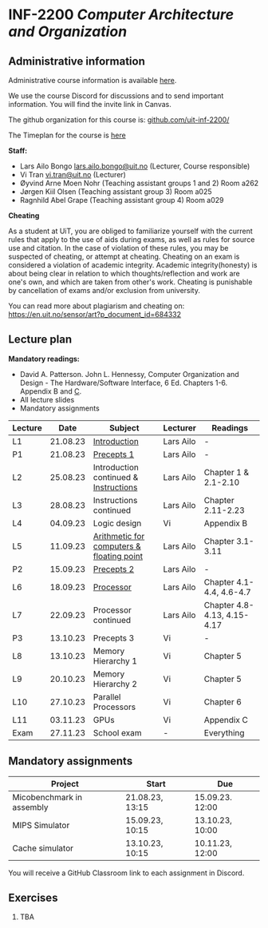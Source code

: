 # INF-2200 *Computer Architecture and Organization*

## Administrative information

Administrative course information is available [here](https://uit.no/utdanning/emner/emne/805804/inf-2200).

We use the course Discord for discussions and to send important information. You will find the invite link in Canvas.

The github organization for this course is: [github.com/uit-inf-2200/](https://github.com/uit-inf-2200)

The Timeplan for the course is [here](https://timeplan.uit.no/emne_timeplan.php?sem=23h&module=INF-2200-1#week=33-52)

**Staff:**
* Lars Ailo Bongo <lars.ailo.bongo@uit.no> (Lecturer, Course responsible)
* Vi Tran <vi.tran@uit.no> (Lecturer)
* Øyvind Arne Moen Nohr (Teaching assistant groups 1 and 2) Room a262
* Jørgen Kiil Olsen  (Teaching assistant group 3) Room a025
* Ragnhild Abel Grape (Teaching assistant group 4) Room a029

**Cheating**

As a student at UiT, you are obliged to familiarize yourself with the current rules that apply to the use of aids during exams, as well as rules for source use and citation. In the case of violation of these rules, you may be suspected of cheating, or attempt at cheating. Cheating on an exam is considered a violation of academic integrity. Academic integrity(honesty) is about being clear in relation to which thoughts/reflection and work are one's own, and which are taken from other's work. Cheating is punishable by cancellation of exams and/or exclusion from university.

You can read more about plagiarism and cheating on: https://en.uit.no/sensor/art?p_document_id=684332

## Lecture plan

**Mandatory readings:**
* David A. Patterson. John L. Hennessy, Computer Organization and Design - The Hardware/Software Interface, 6 Ed. Chapters 1-6. Appendix B and [C](https://www.elsevier.com/__data/assets/pdf_file/0010/1191376/Appendix-C.PDF).
* All lecture slides
* Mandatory assignments

| Lecture   	| Date		    | Subject	  | Lecturer | Readings |
|-------------|-------------|-----------|----------|----------|
| L1   | 21.08.23 | [Introduction](https://docs.google.com/presentation/d/1P42TATl1fnBE5vvUFk6Cu8ynnlmhNhiaYv3bjFjNBEU/edit#slide=id.p1) | Lars Ailo | - |
| P1   | 21.08.23 | [Precepts 1](https://docs.google.com/presentation/d/1T6AUhG6n-Mjw350jJF--T97camFHch9Lccr-5Sib7Qw/edit#slide=id.p1)   | Lars Ailo | - |
| L2   | 25.08.23 | Introduction continued & [Instructions](https://docs.google.com/presentation/d/1kmcQsf-HKe05rcu1FJxWXarVW3p8xRZTcQn9NXJQWKE/edit#slide=id.p1) | Lars Ailo | Chapter 1 & 2.1-2.10   |
| L3   | 28.08.23 | Instructions continued | Lars Ailo  | Chapter 2.11-2.23 |
| L4   | 04.09.23 | Logic design   | Vi         | Appendix B |
| L5   | 11.09.23 | [Arithmetic for computers & floating point](https://docs.google.com/presentation/d/1eo-mdT8Go4qPhTj-mt8Mfg0Ar9kuwy-hfoCnMTT2O6U/edit#slide=id.p1)  | Lars Ailo | Chapter 3.1-3.11  |
| P2   | 15.09.23 | [Precepts 2](https://docs.google.com/presentation/d/1HVEcJrchEgUBM6RrPTuOwDxNlCS_mYfSztFS-4LNkfg/edit#slide=id.p1)   | Lars Ailo | -          |
| L6   | 18.09.23 | [Processor](https://docs.google.com/presentation/d/1oDiF5tN8I2bOCf79YcKom_Ln5ausxB6BPmSwBYbm5Z8/edit)  | Lars Ailo | Chapter 4.1-4.4, 4.6-4.7 |
| L7   | 22.09.23 | Processor continued  | Lars Ailo | Chapter 4.8-4.13, 4.15-4.17 |
| P3   | 13.10.23 | Precepts 3   | Vi        | -          |
| L8   | 13.10.23 | Memory Hierarchy 1       | Vi         | Chapter 5 |
| L9   | 20.10.23 | Memory Hierarchy 2       | Vi         | Chapter 5 |
| L10  | 27.10.23 | Parallel Processors        | Vi         | Chapter 6 |
| L11  | 03.11.23 | GPUs                       | Vi        | Appendix C |
| Exam | 27.11.23 | School exam  | -         | Everything |            

## Mandatory assignments

| Project                   |	Start           | Due             |
|---------------------------|-----------------|-----------------|
| Micobenchmark in assembly | 21.08.23, 13:15 | 15.09.23. 12:00 |
| MIPS Simulator            | 15.09.23, 10:15 | 13.10.23, 10:00 |
| Cache simulator           | 13.10.23, 10:15 | 10.11.23, 12:00 |

You will receive a GitHub Classroom link to each assignment in Discord. 

## Exercises

1. TBA
